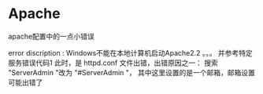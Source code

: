 # Apache
apache配置中的一点小错误

error discription : Windows不能在本地计算机启动Apache2.2  。。。 并参考特定服务错误代码1
此时，是 httpd.conf 文件出错，出错原因之一：
搜索 "ServerAdmin "改为 "#ServerAdmin "， 其中这里设置的是一个邮箱，邮箱设置可能出错了
